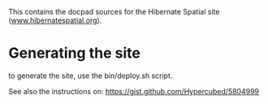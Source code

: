 This contains the docpad sources for the Hibernate Spatial site
(www.hibernatespatial.org).

Generating the site
===================

to generate the site, use the bin/deploy.sh script. 

See also the instructions on: https://gist.github.com/Hypercubed/5804999
